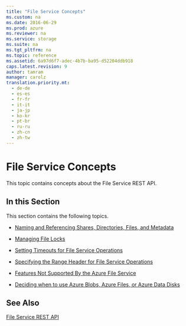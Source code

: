 ```yaml
---
title: "File Service Concepts"
ms.custom: na
ms.date: 2016-06-29
ms.prod: azure
ms.reviewer: na
ms.service: storage
ms.suite: na
ms.tgt_pltfrm: na
ms.topic: reference
ms.assetid: 6a97d6f7-adec-4b7b-ba95-d52204ddb918
caps.latest.revision: 9
author: tamram
manager: carolz
translation.priority.mt: 
  - de-de
  - es-es
  - fr-fr
  - it-it
  - ja-jp
  - ko-kr
  - pt-br
  - ru-ru
  - zh-cn
  - zh-tw
---
```

# File Service Concepts
This topic contains concepts about the File Service REST API.  
  
## In this Section  
 This section contains the following topics.  
  
-   [Naming and Referencing Shares, Directories, Files, and Metadata](Naming-and-Referencing-Shares--Directories--Files--and-Metadata.md)  
  
-   [Managing File Locks](Managing-File-Locks.md)  
  
-   [Setting Timeouts for File Service Operations](Setting-Timeouts-for-File-Service-Operations.md)  
  
-   [Specifying the Range Header for File Service Operations](Specifying-the-Range-Header-for-File-Service-Operations.md)  
  
-   [Features Not Supported By the Azure File Service](Features-Not-Supported-By-the-Azure-File-Service.md)  
  
-   [Deciding when to use Azure Blobs, Azure Files, or Azure Data Disks](/azure/storage/storage-deciding-when-to-use-blobs-files-or-disks)
  
## See Also  
 [File Service REST API](File-Service-REST-API.md)
